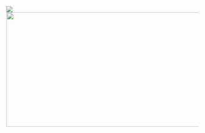 <a href="https://github.com/devxb/gitanimals">
  <img src="https://render.gitanimals.org/farms/K-KY"/>
</a>



<a href="https://github.com/devxb/gitanimals">
  <img
    src="https://render.gitanimals.org/lines/K-KY"
    width="1000"
    height="300"
  />
</a>
  
